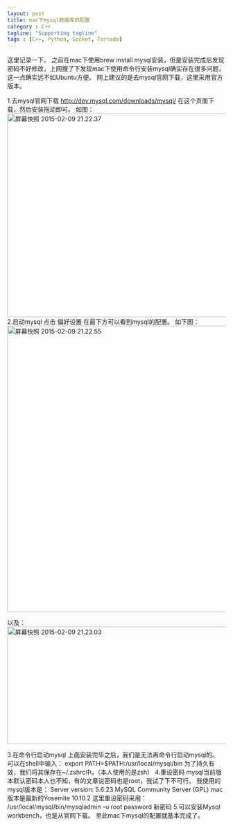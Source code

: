 ```yaml
---
layout: post
title: mac下mysql数据库的配置
category : C++
tagline: "Supporting tagline"
tags : [C++, Python, Socket, Tornado]
---
```

这里记录一下。
  之前在mac下使用brew install mysql安装，但是安装完成后发现密码不好修改，上网搜了下发现mac下使用命令行安装mysql确实存在很多问题，这一点确实远不如Ubuntu方便。
  网上建议的是去mysql官网下载，这里采用官方版本。
   
  1.去mysql官网下载
  <a title="http://dev.mysql.com/downloads/mysql/" href="http://dev.mysql.com/downloads/mysql/">http://dev.mysql.com/downloads/mysql/</a> 在这个页面下载，然后安装拖动即可。
  如图：
  <a href="http://images.cnitblog.com/blog/669654/201502/092130139334573.png"><img style="border-bottom: 0px; border-left: 0px; display: inline; border-top: 0px; border-right: 0px" title="屏幕快照 2015-02-09 21.22.37" border="0" alt="屏幕快照 2015-02-09 21.22.37" src="http://images.cnitblog.com/blog/669654/201502/092130153702099.png" width="951" height="470" /></a> 
  2.启动mysql
  点击 偏好设置 在最下方可以看到mysql的配置。
  如下图：
  <a href="http://images.cnitblog.com/blog/669654/201502/092130163869156.png"><img style="border-bottom: 0px; border-left: 0px; display: inline; border-top: 0px; border-right: 0px" title="屏幕快照 2015-02-09 21.22.55" border="0" alt="屏幕快照 2015-02-09 21.22.55" src="http://images.cnitblog.com/blog/669654/201502/092130173709754.png" width="639" height="660" /></a> 
   
  以及：
  <a href="http://images.cnitblog.com/blog/669654/201502/092130185898282.png"><img style="border-bottom: 0px; border-left: 0px; display: inline; border-top: 0px; border-right: 0px" title="屏幕快照 2015-02-09 21.23.03" border="0" alt="屏幕快照 2015-02-09 21.23.03" src="http://images.cnitblog.com/blog/669654/201502/092130197769352.png" width="572" height="271" /></a> 
   
  3.在命令行启动mysql
  上面安装完毕之后，我们是无法再命令行启动mysql的。
  可以在shell中输入：
     export PATH=$PATH:/usr/local/mysql/bin
   为了持久有效，我们将其保存在~/.zshrc中。（本人使用的是zsh）
  4.重设密码
  mysql当前版本默认密码本人也不知，有的文章说密码也是root，我试了下不可行。
  我使用的mysql版本是：
     Server version: 5.6.23 MySQL Community Server (GPL)
   mac版本是最新的Yosemite 10.10.2
  这里重设密码采用：
     /usr/local/mysql/bin/mysqladmin -u root password 新密码
   5.可以安装Mysql workbench，也是从官网下载。
  至此mac下mysql的配置就基本完成了。

			